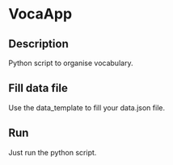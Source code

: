 # VocaApp
## Description
Python script to organise vocabulary.

## Fill data file
Use the data_template to fill your data.json file.

## Run
Just run the python script.

